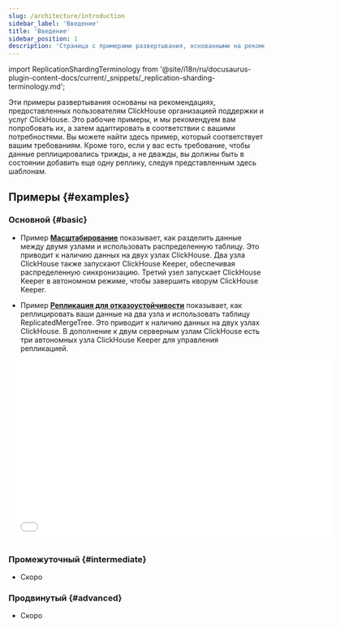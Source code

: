```yaml
---
slug: /architecture/introduction
sidebar_label: 'Введение'
title: 'Введение'
sidebar_position: 1
description: 'Страница с примерами развертывания, основанными на рекомендациях, предоставленных пользователям ClickHouse организацией поддержки и услуг ClickHouse'
---
```


import ReplicationShardingTerminology from '@site/i18n/ru/docusaurus-plugin-content-docs/current/_snippets/_replication-sharding-terminology.md';

Эти примеры развертывания основаны на рекомендациях, предоставленных пользователям ClickHouse организацией поддержки и услуг ClickHouse. Это рабочие примеры, и мы рекомендуем вам попробовать их, а затем адаптировать в соответствии с вашими потребностями. Вы можете найти здесь пример, который соответствует вашим требованиям. Кроме того, если у вас есть требование, чтобы данные реплицировались трижды, а не дважды, вы должны быть в состоянии добавить еще одну реплику, следуя представленным здесь шаблонам.

<ReplicationShardingTerminology />

## Примеры {#examples}

### Основной {#basic}

- Пример [**Масштабирование**](/deployment-guides/horizontal-scaling.md) показывает, как разделить данные между двумя узлами и использовать распределенную таблицу. Это приводит к наличию данных на двух узлах ClickHouse. Два узла ClickHouse также запускают ClickHouse Keeper, обеспечивая распределенную синхронизацию. Третий узел запускает ClickHouse Keeper в автономном режиме, чтобы завершить кворум ClickHouse Keeper.

- Пример [**Репликация для отказоустойчивости**](/deployment-guides/replicated.md) показывает, как реплицировать ваши данные на два узла и использовать таблицу ReplicatedMergeTree. Это приводит к наличию данных на двух узлах ClickHouse. В дополнение к двум серверным узлам ClickHouse есть три автономных узла ClickHouse Keeper для управления репликацией.

<div class='vimeo-container'>
  <iframe src="//www.youtube.com/embed/vBjCJtw_Ei0"
    width="640"
    height="360"
    frameborder="0"
    allow="autoplay;
    fullscreen;
    picture-in-picture"
    allowfullscreen>
  </iframe>
</div>

### Промежуточный {#intermediate}

- Скоро

### Продвинутый {#advanced}

- Скоро
